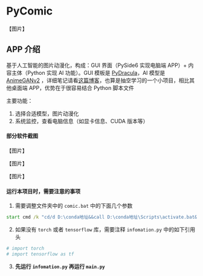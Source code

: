 # PyComic

【图片】

## APP 介绍

基于人工智能的图片动漫化，构成：GUI 界面（PySide6 实现电脑端 APP）+ 内容主体（Python 实现 AI 功能）。GUI 模板是 [PyDracula](https://github.com/Wanderson-Magalhaes/Modern_GUI_PyDracula_PySide6_or_PyQt6)，AI 模型是 [AnimeGANv2](https://github.com/TachibanaYoshino/AnimeGANv2) ，详细笔记请看[这篇博客](https://www.cnblogs.com/CourserLi/p/17156077.html)，也算是抽空学习的一个小项目，相比其他桌面端 APP，优势在于很容易结合 Python 脚本文件



主要功能：

1. 选择合适模型，图片动漫化
2. 系统监控，查看电脑信息（如显卡信息、CUDA 版本等）

#### 部分软件截图

【图片】

【图片】

【图片】

#### 运行本项目时，需要注意的事项

1. 需要调整文件夹中的 `comic.bat` 中的下面几个参数

```cmd
start cmd /k "cd/d D:\conda地址&&call D:\conda地址\Scripts\activate.bat&&call conda activate 环境 &&call d:&&call cd D:\地址\PyComic&&call python D:\地址\PyComic\comic.py %1 %2 %3 %4"
```

2. 如果没有 `torch` 或者 `tensorflow` 库，需要注释 `infomation.py` 中的如下引用头

```python
# import torch
# import tensorflow as tf
```

3. **先运行 `infomation.py` 再运行 `main.py`**